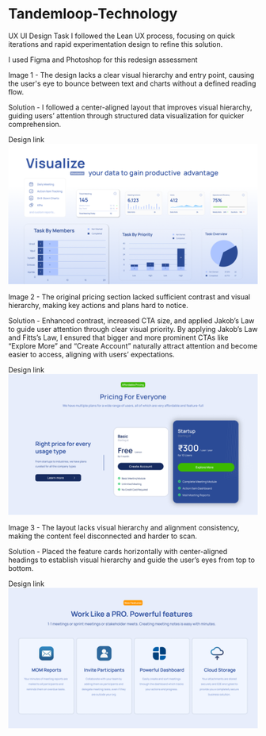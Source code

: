 # Tandemloop-Technology
UX UI Design Task 
I followed the Lean UX process, focusing on quick iterations and rapid experimentation design to refine this solution.

I used Figma and Photoshop for this redesign assessment

Image 1 - The design lacks a clear visual hierarchy and entry point, causing the user's eye to bounce between text and charts without a defined reading flow.

Solution - I followed a center-aligned layout that improves visual hierarchy, guiding users’ attention through structured data visualization for quicker comprehension.

Design link ![image alt](https://github.com/kumaran0610/Tandemloop-Technology/blob/c4f928103450878e90fd9d09e0b673c07b8a0590/Tandemloop%20IMG%201.png)


Image 2 - The original pricing section lacked sufficient contrast and visual hierarchy, making key actions and plans hard to notice.

Solution - Enhanced contrast, increased CTA size, and applied Jakob’s Law to guide user attention through clear visual priority. By applying Jakob’s Law and Fitts’s Law, I ensured that bigger and more prominent CTAs like “Explore More” and “Create Account” naturally attract attention and become easier to access, aligning with users’ expectations.

Design link ![image alt](https://github.com/kumaran0610/Tandemloop-Technology/blob/c4f928103450878e90fd9d09e0b673c07b8a0590/Tandemloop%20IMG%202.png)


Image 3 - The layout lacks visual hierarchy and alignment consistency, making the content feel disconnected and harder to scan.

Solution - Placed the feature cards horizontally with center-aligned headings to establish visual hierarchy and guide the user’s eyes from top to bottom.

Design link ![image alt](https://github.com/kumaran0610/Tandemloop-Technology/blob/c4f928103450878e90fd9d09e0b673c07b8a0590/Tandemloop%20IMG%203.png)
